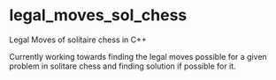 # legal_moves_sol_chess
Legal Moves of solitaire chess in C++

Currently working towards finding the legal moves possible for a given problem in solitare chess and finding solution if possible for it.
